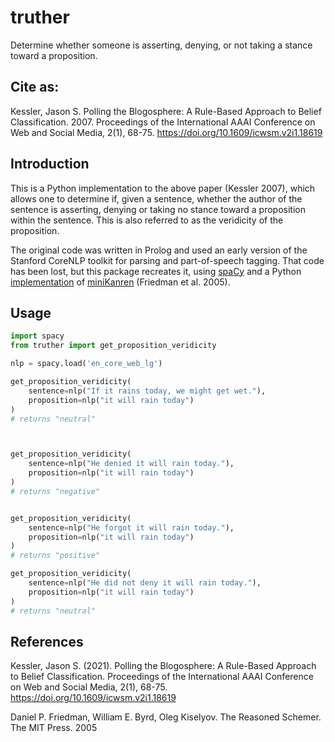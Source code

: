 # truther

Determine whether someone is asserting, denying, or not taking a stance toward a proposition.

## Cite as:

Kessler, Jason S. Polling the Blogosphere: A Rule-Based Approach to Belief Classification. 2007. Proceedings of the International AAAI Conference on Web and Social Media, 2(1), 68-75. https://doi.org/10.1609/icwsm.v2i1.18619

## Introduction

This is a Python implementation to the above paper (Kessler 2007), which allows one to determine if, given a sentence,
whether the author of the sentence is asserting, denying or taking no stance toward a proposition within the sentence.
This is also referred to as the veridicity of the proposition.

The original code was written in Prolog and used an early version of the Stanford CoreNLP toolkit for parsing and 
part-of-speech tagging. That code has been lost, but this package recreates it, using [spaCy](https://spacy.io/) and 
a Python [implementation](https://github.com/pythological/kanren) of [miniKanren](http://minikanren.org/) (Friedman et al. 2005).

## Usage

```python
import spacy
from truther import get_proposition_veridicity

nlp = spacy.load('en_core_web_lg')

get_proposition_veridicity(
    sentence=nlp("If it rains today, we might get wet."),
    proposition=nlp("it will rain today")
)
# returns "neutral"



get_proposition_veridicity(
    sentence=nlp("He denied it will rain today."),
    proposition=nlp("it will rain today")
)
# returns "negative"


get_proposition_veridicity(
    sentence=nlp("He forgot it will rain today."),
    proposition=nlp("it will rain today")
)
# returns "positive"

get_proposition_veridicity(
    sentence=nlp("He did not deny it will rain today."),
    proposition=nlp("it will rain today")
)
# returns "neutral"

```

## References

Kessler, Jason S. (2021). Polling the Blogosphere: A Rule-Based Approach to Belief Classification. Proceedings of the International AAAI Conference on Web and Social Media, 2(1), 68-75. https://doi.org/10.1609/icwsm.v2i1.18619

Daniel P. Friedman,  William E. Byrd,  Oleg Kiselyov. The Reasoned Schemer. The MIT Press. 2005
